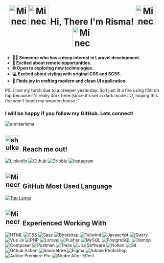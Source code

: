 # <p align="center"> <a href="https://emoji.gg/emoji/3435-minecraft-item-fire"><img src="https://cdn3.emoji.gg/emojis/3435-minecraft-item-fire.gif" width="64px" height="64px" alt="Minecraft_Item_Fire"></a><a href="https://emoji.gg/emoji/3435-minecraft-item-fire"><img src="https://cdn3.emoji.gg/emojis/3435-minecraft-item-fire.gif" width="64px" height="64px" alt="Minecraft_Item_Fire"></a> Hi, There I'm Risma! <a href="https://emoji.gg/emoji/3435-minecraft-item-fire"><img src="https://cdn3.emoji.gg/emojis/3435-minecraft-item-fire.gif" width="64px" height="64px" alt="Minecraft_Item_Fire"></a><a href="https://emoji.gg/emoji/3435-minecraft-item-fire"><img src="https://cdn3.emoji.gg/emojis/3435-minecraft-item-fire.gif" width="64px" height="64px" alt="Minecraft_Item_Fire"></a> </p>

<ul>
    <li style="font-weight:bold">🕵️‍♀️ Someone who has a deep interest in Laravel development.</li>
    <li style="font-weight:bold">🚀 Excited about remote opportunities.</li>
    <li style="font-weight:bold">🌐 Open to exploring new technologies.</li>
    <li style="font-weight:bold">💻 Excited about styling with original CSS and SCSS.</li>
    <li style="font-weight:bold">🌈 Finds joy in crafting modern and clean UI application.</li>
</ul>

PS. I lost my torch due to a creeper yesterday. So I just lit a fire using flint on top because it's really dark here (since it's set in dark mode :D), hoping this fire won't touch my wooden house :"

### I will be happy if you follow my GitHub. Lets connect!

<img src="https://komarev.com/ghpvc/?username=annisarisma&label=Profile%20Views&color=0e75b6&style=for-the-badge" alt="annisarisma" />


## <a href="https://emoji.gg/emoji/5952-shulker-close"><img src="https://cdn3.emoji.gg/emojis/5952-shulker-close.gif" width="52px" height="52px" alt="shulker_close"></a> Reach me out!

[![LinkedIn](https://img.shields.io/badge/LinkedIn-%230077B5.svg?logo=linkedin&logoColor=white)](https://linkedin.com/in/annisarisma) 
[![Github](https://img.shields.io/badge/Github-E4405F?logo=github&logoColor=white)](https://github.com/annisarisma) 
[![Dribble](https://img.shields.io/badge/Dribble-EA4C89?logo=dribbble&logoColor=white)](https://dribbble.com/Arsqy_Theme) 
[![Instagram](https://img.shields.io/badge/Instagram-E4405F?logo=instagram&logoColor=white)](https://www.instagram.com/aqilah117/)


## <a href="https://emoji.gg/emoji/8937-minecraft-bamboo-sign-inventory"><img src="https://cdn3.emoji.gg/emojis/8937-minecraft-bamboo-sign-inventory.png" width="52px" height="52px" alt="Minecraft_bamboo_Sign_Inventory"></a> GitHub Most Used Language

[![Top Langs](https://github-readme-stats-git-masterrstaa-rickstaa.vercel.app/api/top-langs/?username=annisarisma&theme=dracula&layout=compact)](https://github.com/annisarisma/github-readme-stats)

## <a href="https://emoji.gg/emoji/5054-minecraft-cherry-hanging-sign-3"><img src="https://cdn3.emoji.gg/emojis/5054-minecraft-cherry-hanging-sign-3.png" width="52px" height="52px" alt="Minecraft_Cherry_Hanging_Sign_3"></a> Experienced Working With

![HTML](https://img.shields.io/badge/HTML5-E34F26?style=for-the-badge&logo=HTML5&logoColor=white)
![CSS](https://img.shields.io/badge/CSS3-1572B6?style=for-the-badge&logo=CSS3&logoColor=white)
![Sass](https://img.shields.io/badge/Sass-CC6699?style=for-the-badge&logo=Sass&logoColor=white)
![Bootstrap](https://img.shields.io/badge/Bootstrap-7952B3?style=for-the-badge&logo=Bootstrap&logoColor=white)
![Tailwind](https://img.shields.io/badge/Tailwind-06B6D4?style=for-the-badge&logo=TailwindCSS&logoColor=white)
![Javascript](https://img.shields.io/badge/JavaScript-F7DF1E?style=for-the-badge&logo=JavaScript&logoColor=black)
![jQuery](https://img.shields.io/badge/jQuery-0769AD?style=for-the-badge&logo=jQuery&logoColor=white)
![Vue Js](https://img.shields.io/badge/Vue.js-4FC08D?style=for-the-badge&logo=Vue.js&logoColor=white)
![PHP](https://img.shields.io/badge/PHP-777BB4?style=for-the-badge&logo=PHP&logoColor=white)
![Laravel](https://img.shields.io/badge/Laravel-FF2D20?style=for-the-badge&logo=Laravel&logoColor=white)
![Pusher](https://img.shields.io/badge/Pusher-300D4F?style=for-the-badge&logo=Pusher&logoColor=white)
![MySQL](https://img.shields.io/badge/MySQL-4479A1?style=for-the-badge&logo=MySQL&logoColor=white)
![PostgreSQL](https://img.shields.io/badge/PostgreSQL-4169E1?style=for-the-badge&logo=PostgreSQL&logoColor=white)
![Xampp](https://img.shields.io/badge/Xampp-FB7A24?style=for-the-badge&logo=Xampp&logoColor=white)
![Composer](https://img.shields.io/badge/Composer-885630?style=for-the-badge&logo=Composer&logoColor=white)
![Postman](https://img.shields.io/badge/Postman-FF6C37?style=for-the-badge&logo=Postman&logoColor=white)
![Trello](https://img.shields.io/badge/Trello-0052CC?style=for-the-badge&logo=Trello&logoColor=white)
![Jira Software](https://img.shields.io/badge/Jira-0052CC?style=for-the-badge&logo=JiraSoftware&logoColor=white)
![Notion](https://img.shields.io/badge/Notion-000000?style=for-the-badge&logo=Notion&logoColor=white)
![Git](https://img.shields.io/badge/Git-F05032?style=for-the-badge&logo=Git&logoColor=white)
![Github Action](https://img.shields.io/badge/Github_Actions-2088FF?style=for-the-badge&logo=GithubActions&logoColor=white)
![Sourcetree](https://img.shields.io/badge/Sourcetree-0052CC?style=for-the-badge&logo=Sourcetree&logoColor=white)
![Figma](https://img.shields.io/badge/Figma-F24E1E?style=for-the-badge&logo=Figma&logoColor=white)
![Adobe Photoshop](https://img.shields.io/badge/Adobe_Photoshop-31A8FF?style=for-the-badge&logo=AdobePhotoshop&logoColor=white)
![Adobe Premiere Pro](https://img.shields.io/badge/Adobe_Premiere_Pro-9999FF?style=for-the-badge&logo=AdobePremierePro&logoColor=white)
![Adobe After Effect](https://img.shields.io/badge/Adobe_After_Effect-9999FF?style=for-the-badge&logo=AdobeAfterEffects&logoColor=white)